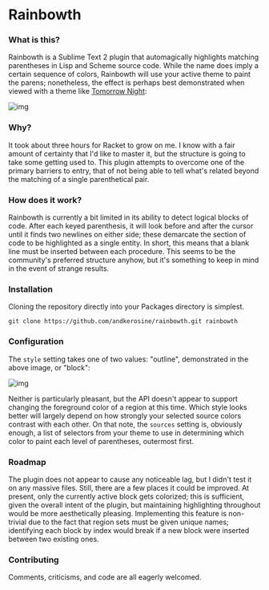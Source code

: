 Rainbowth
=========

### What is this?
Rainbowth is a Sublime Text 2 plugin that automagically highlights matching parentheses in Lisp and Scheme source code. While the name does imply a certain sequence of colors, Rainbowth will use your active theme to paint the parens; nonetheless, the effect is perhaps best demonstrated when viewed with a theme like [Tomorrow Night](https://github.com/chriskempson/tomorrow-theme/tree/master/textmate):

![img](http://i.imgur.com/oYWUj.png)

### Why?

It took about three hours for Racket to grow on me. I know with a fair amount of certainty that I'd like to master it, but the structure is going to take some getting used to. This plugin attempts to overcome one of the primary barriers to entry, that of not being able to tell what's related beyond the matching of a single parenthetical pair.

### How does it work?

Rainbowth is currently a bit limited in its ability to detect logical blocks of code. After each keyed parenthesis, it will look before and after the cursor until it finds two newlines on either side; these demarcate the section of code to be highlighted as a single entity. In short, this means that a blank line must be inserted between each procedure. This seems to be the community's preferred structure anyhow, but it's something to keep in mind in the event of strange results.

### Installation

Cloning the repository directly into your Packages directory is simplest.

    git clone https://github.com/andkerosine/rainbowth.git rainbowth
    
### Configuration

The `style` setting takes one of two values: "outline", demonstrated in the above image, or "block":

![img](http://i.imgur.com/xEMI2.png)

Neither is particularly pleasant, but the API doesn't appear to support changing the foreground color of a region at this time. Which style looks better will largely depend on how strongly your selected source colors contrast with each other. On that note, the `sources` setting is, obviously enough, a list of selectors from your theme to use in determining which color to paint each level of parentheses, outermost first.

### Roadmap

The plugin does not appear to cause any noticeable lag, but I didn't test it on any massive files. Still, there are a few places it could be improved. At present, only the currently active block gets colorized; this is sufficient, given the overall intent of the plugin, but maintaining highlighting throughout would be more aesthetically pleasing. Implementing this feature is non-trivial due to the fact that region sets must be given unique names; identifying each block by index would break if a new block were inserted between two existing ones.

### Contributing

Comments, criticisms, and code are all eagerly welcomed.